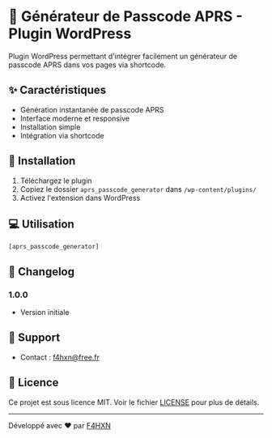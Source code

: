 # 📡 Générateur de Passcode APRS - Plugin WordPress

Plugin WordPress permettant d'intégrer facilement un générateur de passcode APRS dans vos pages via shortcode.

## ✨ Caractéristiques

- Génération instantanée de passcode APRS
- Interface moderne et responsive
- Installation simple
- Intégration via shortcode

## 🚀 Installation

1. Téléchargez le plugin
2. Copiez le dossier `aprs_passcode_generator` dans `/wp-content/plugins/`
3. Activez l'extension dans WordPress

## 💻 Utilisation

```
[aprs_passcode_generator]
```

## 📝 Changelog

### 1.0.0
- Version initiale

## 🤝 Support

- Contact : f4hxn@free.fr
 
## 📜 Licence

Ce projet est sous licence MIT. Voir le fichier [LICENSE](LICENSE) pour plus de détails.

---

Développé avec ❤️ par [F4HXN](https://f4hxn.fr)
